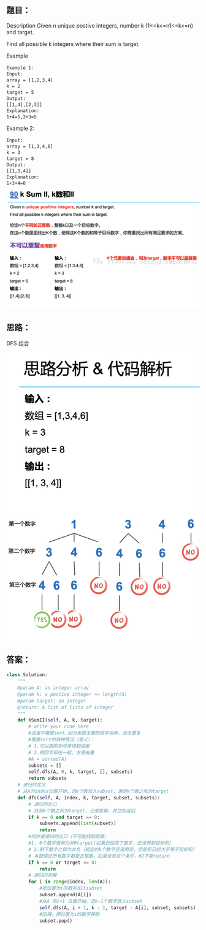 ## 题目：
Description
Given n unique postive integers, number k (1<=k<=n1<=k<=n) and target.

Find all possible k integers where their sum is target.

Example
```
Example 1:
Input:
array = [1,2,3,4]
k = 2
target = 5
Output:
[[1,4],[2,3]]
Explanation:
1+4=5,2+3=5
```
Example 2:
```
Input:
array = [1,3,4,6]
k = 3
target = 8
Output:
[[1,3,4]]
Explanation:
1+3+4=8
```
![a](https://github.com/SSRRBB/Leetcode/blob/main/Images/124.png)

## 思路：
DFS  组合

![a](https://github.com/SSRRBB/Leetcode/blob/main/Images/125.png)

## 答案：
```python
class Solution:
    """
    @param A: an integer array
    @param k: a postive integer <= length(A)
    @param target: an integer
    @return: A list of lists of integer
    """
    def kSumII(self, A, k, target):
        # write your code here
        #这里不需要sort,因为本题无需按照字母序，也无重复
        #需要sort的两种情况（意义）：
        # 1.可以按照字母序得到结果
        # 2.相同字母在一起，方便去重
        #A = sorted(A)
        subsets = []
        self.dfs(A, 0, k, target, [], subsets)
        return subsets
    # 递归的定义
    # 从A的index位置开始，选k个数放入subset，满足k个数之和为target    
    def dfs(self, A, index, k, target, subset, subsets):
        # 递归的出口
        # 找到k个数之和为target，记录答案，并立刻返回
        if k == 0 and target == 0:
            subsets.append(list(subset))
            return
        #同样是递归的出口（不可能找到结果）
        #1. 0个数字值和为非0target(如果已经完了数字，还没得到目标和)
        # 2.剩下数字之和为非负（规定的k个数字还没用完，但是和已经大于等于目标和）
        # 本题保证所有数字都是正整数。如果没有这个条件，#2不能return
        if k == 0 or target <= 0:
            return
        # 递归的拆解
        for i in range(index, len(A)):
            #把位置为i的数字加入subset
            subset.append(A[i])
            #从A 的i+1 位置开始，选k-1个数字放入subset
            self.dfs(A, i + 1, k - 1, target - A[i], subset, subsets)
            #回溯，把位置为i的数字移除
            subset.pop()

```
